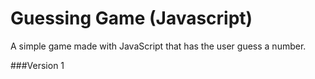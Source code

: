# Guessing Game (Javascript)
A simple game made with JavaScript that has the user guess a number.

###Version 1
